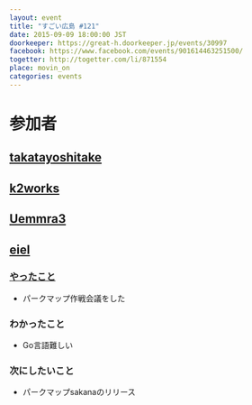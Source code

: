 ```yaml
---
layout: event
title: "すごい広島 #121"
date: 2015-09-09 18:00:00 JST
doorkeeper: https://great-h.doorkeeper.jp/events/30997
facebook: https://www.facebook.com/events/901614463251500/
togetter: http://togetter.com/li/871554
place: movin_on
categories: events
---
```


# 参加者


## [takatayoshitake](http://twitter.com/takatayoshitake)


## [k2works](https://github.com/k2works)


## [Uemmra3](https://github.com/Uemmra3)


## [eiel](http://eiel.info/)

### [やったこと](https://github.com/great-h/great-h.github.io/issues/1705)

* パークマップ作戦会議をした

### わかったこと

* Go言語難しい

### 次にしたいこと

* パークマップsakanaのリリース
